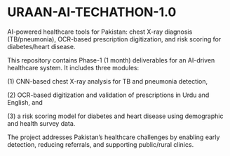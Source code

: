 # URAAN-AI-TECHATHON-1.0
AI-powered healthcare tools for Pakistan: chest X-ray diagnosis (TB/pneumonia), OCR-based prescription digitization, and risk scoring for diabetes/heart disease.

This repository contains Phase-1 (1 month) deliverables for an AI-driven healthcare system. It includes three modules: 

(1) CNN-based chest X-ray analysis for TB and pneumonia detection, 

(2) OCR-based digitization and validation of prescriptions in Urdu and English, and 

(3) a risk scoring model for diabetes and heart disease using demographic and health survey data. 

The project addresses Pakistan’s healthcare challenges by enabling early detection, reducing referrals, and supporting public/rural clinics.
